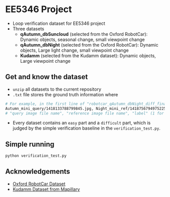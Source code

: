 # EE5346 Project
- Loop verification dataset for EE5346 project
- Three datasets
    - **qAutumn_dbSuncloud** (selected from the Oxford RobotCar): Dynamic objects, seasonal change, small viewpoint change
    - **qAutumn_dbNight** (selected from the Oxford RobotCar): Dynamic objects, Large light change, small viewpoint change
    - **Kudamm** (selected from the Kudamm dataset): Dynamic objects, Large viewpoint change

## Get and know the dataset
- `unzip` all datasets to the current repository
- `.txt` file stores the ground truth information where
```bash
# For example, in the first line of "robotcar_qAutumn_dbNight_diff_final.txt"
Autumn_mini_query/1418133788799845.jpg, Night_mini_ref/1418756794975225.jpg, 1
# "query image file name", "reference image file name", "label" (1 for true loop verification, 0 for false one)
```

- Every dataset contains an `easy` part and a `difficult` part, which is judged by the simple verification baseline in the `verification_test.py`.

## Simple running
```bash
python verification_test.py
```

## Acknowledgements
- [Oxford RobotCar Dataset](https://robotcar-dataset.robots.ox.ac.uk/)
- [Kudamm Dataset from Mapillary](http://www.mapillary.com)